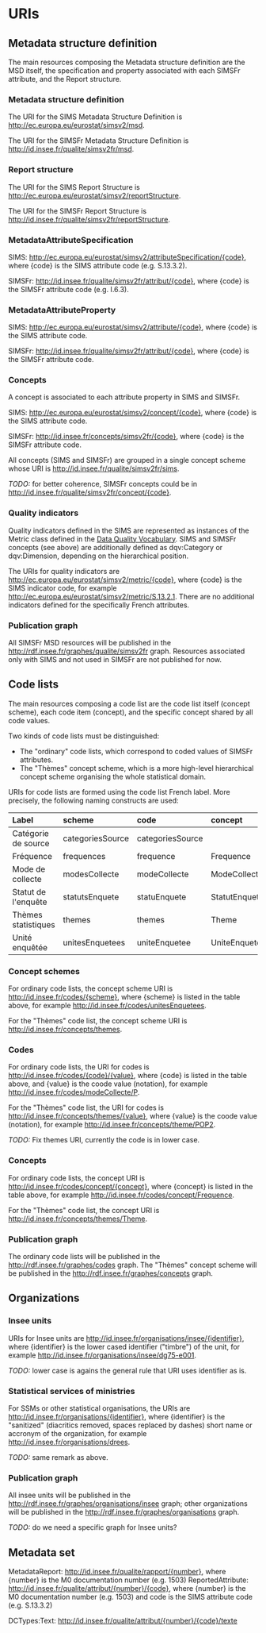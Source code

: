 # URIs


## Metadata structure definition

The main resources composing the Metadata structure definition are the MSD itself, the specification and property associated with each SIMSFr attribute, and the Report structure.

### Metadata structure definition

The URI for the SIMS Metadata Structure Definition is http://ec.europa.eu/eurostat/simsv2/msd.

The URI for the SIMSFr Metadata Structure Definition is http://id.insee.fr/qualite/simsv2fr/msd.

### Report structure

The URI for the SIMS Report Structure is http://ec.europa.eu/eurostat/simsv2/reportStructure.

The URI for the SIMSFr Report Structure is http://id.insee.fr/qualite/simsv2fr/reportStructure.

### MetadataAttributeSpecification

SIMS: http://ec.europa.eu/eurostat/simsv2/attributeSpecification/{code}, where {code} is the SIMS attribute code (e.g. S.13.3.2).

SIMSFr: http://id.insee.fr/qualite/simsv2fr/attribut/{code}, where {code} is the SIMSFr attribute code (e.g. I.6.3).

### MetadataAttributeProperty

SIMS: http://ec.europa.eu/eurostat/simsv2/attribute/{code}, where {code} is the SIMS attribute code.

SIMSFr: http://id.insee.fr/qualite/simsv2fr/attribut/{code}, where {code} is the SIMSFr attribute code.

### Concepts

A concept is associated to each attribute property in SIMS and SIMSFr.

SIMS: http://ec.europa.eu/eurostat/simsv2/concept/{code}, where {code} is the SIMS attribute code.

SIMSFr: http://id.insee.fr/concepts/simsv2fr/{code}, where {code} is the SIMSFr attribute code.

All concepts (SIMS and SIMSFr) are grouped in a single concept scheme whose URI is http://id.insee.fr/qualite/simsv2fr/sims.

*TODO:* for better coherence, SIMSFr concepts could be in http://id.insee.fr/qualite/simsv2fr/concept/{code}.

### Quality indicators

Quality indicators defined in the SIMS are represented as instances of the Metric class defined in the [Data Quality Vocabulary](https://www.w3.org/TR/vocab-dqv/). SIMS and SIMSFr concepts (see above) are additionally defined as dqv:Category or dqv:Dimension, depending on the hierarchical position.

The URIs for quality indicators are http://ec.europa.eu/eurostat/simsv2/metric/{code}, where {code} is the SIMS indicator code, for example http://ec.europa.eu/eurostat/simsv2/metric/S.13.2.1. There are no additional indicators defined for the specifically French attributes.

### Publication graph

All SIMSFr MSD resources will be published in the http://rdf.insee.fr/graphes/qualite/simsv2fr graph. Resources associated only with SIMS and not used in SIMSFr are not published for now.


## Code lists

The main resources composing a code list are the code list itself (concept scheme), each code item (concept), and the specific concept shared by all code values.

Two kinds of code lists must be distinguished:

  * The "ordinary" code lists, which correspond to coded values of SIMSFr attributes.
  * The "Thèmes" concept scheme, which is a more high-level hierarchical concept scheme organising the whole statistical domain.

URIs for code lists are formed using the code list French label. More precisely, the following naming constructs are used:

| Label | scheme | code | concept |
|:--|:--|:--|:--|
| Catégorie de source | categoriesSource | categoriesSource |   |
| Fréquence | frequences | frequence | Frequence |
| Mode de collecte | modesCollecte | modeCollecte | ModeCollecte |
| Statut de l'enquête | statutsEnquete | statuEnquete | StatutEnquete |
| Thèmes statistiques | themes | themes | Theme |   |
| Unité enquêtée | unitesEnquetees | uniteEnquetee | UniteEnquetee |


### Concept schemes

For ordinary code lists, the concept scheme URI is http://id.insee.fr/codes/{scheme}, where {scheme} is listed in the table above, for example http://id.insee.fr/codes/unitesEnquetees.

For the "Thèmes" code list, the concept scheme URI is http://id.insee.fr/concepts/themes.

### Codes

For ordinary code lists, the URI for codes is http://id.insee.fr/codes/{code}/{value}, where {code} is listed in the table above, and {value} is the coode value (notation), for example http://id.insee.fr/codes/modeCollecte/P.

For the "Thèmes" code list, the URI for codes is http://id.insee.fr/concepts/themes/{value}, where {value} is the coode value (notation), for example http://id.insee.fr/concepts/theme/POP2.

*TODO:* Fix themes URI, currently the code is in lower case.

### Concepts

For ordinary code lists, the concept URI is http://id.insee.fr/codes/concept/{concept}, where {concept} is listed in the table above, for example http://id.insee.fr/codes/concept/Frequence.

For the "Thèmes" code list, the concept URI is http://id.insee.fr/concepts/themes/Theme.


### Publication graph

The ordinary code lists will be published in the http://rdf.insee.fr/graphes/codes graph. The "Thèmes" concept scheme will be published in the http://rdf.insee.fr/graphes/concepts graph.

## Organizations

### Insee units

URIs for Insee units are http://id.insee.fr/organisations/insee/{identifier}, where {identifier} is the lower cased identifier ("timbre") of the unit, for example http://id.insee.fr/organisations/insee/dg75-e001.

*TODO:* lower case is agains the general rule that URI uses identifier as is.

### Statistical services of ministries

For SSMs or other statistical organisations, the URIs are http://id.insee.fr/organisations/{identifier}, where {identifier} is the "sanitized" (diacritics removed, spaces replaced by dashes) short name or accronym of the organization, for example http://id.insee.fr/organisations/drees.

*TODO:* same remark as above.

### Publication graph

All insee units will be published in the http://rdf.insee.fr/graphes/organisations/insee graph; other organizations will be published in the http://rdf.insee.fr/graphes/organisations graph.

*TODO:* do we need a specific graph for Insee units?

## Metadata set

MetadataReport: http://id.insee.fr/qualite/rapport/{number}, where {number} is the M0 documentation number (e.g. 1503)
ReportedAttribute: http://id.insee.fr/qualite/attribut/{number}/{code}, where {number} is the M0 documentation number (e.g. 1503) and code is the SIMS attribute code (e.g. S.13.3.2)

DCTypes:Text: http://id.insee.fr/qualite/attribut/{number}/{code}/texte
